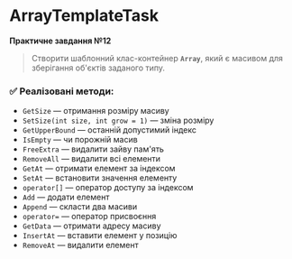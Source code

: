 # ArrayTemplateTask

**Практичне завдання №12**

> Створити шаблонний клас-контейнер **`Array`**, який є масивом для зберігання об'єктів заданого типу.

### ✅ Реалізовані методи:
- `GetSize` — отримання розміру масиву
- `SetSize(int size, int grow = 1)` — зміна розміру
- `GetUpperBound` — останній допустимий індекс
- `IsEmpty` — чи порожній масив
- `FreeExtra` — видалити зайву пам'ять
- `RemoveAll` — видалити всі елементи
- `GetAt` — отримати елемент за індексом
- `SetAt` — встановити значення елементу
- `operator[]` — оператор доступу за індексом
- `Add` — додати елемент
- `Append` — скласти два масиви
- `operator=` — оператор присвоєння
- `GetData` — отримати адресу масиву
- `InsertAt` — вставити елемент у позицію
- `RemoveAt` — видалити елемент


